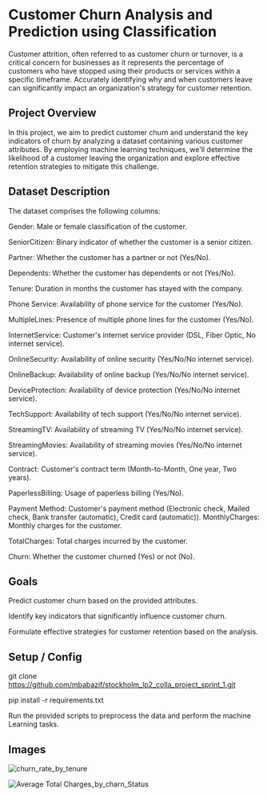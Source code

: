 # Customer Churn Analysis and Prediction using Classification

Customer attrition, often referred to as customer churn or turnover, is a critical concern for businesses as it represents the percentage of customers who have stopped using their products or services within a specific timeframe. Accurately identifying why and when customers leave can significantly impact an organization's strategy for customer retention.

## Project Overview

In this project, we aim to predict customer churn and understand the key indicators of churn by analyzing a dataset containing various customer attributes. By employing machine learning techniques, we'll determine the likelihood of a customer leaving the organization and explore effective retention strategies to mitigate this challenge.

## Dataset Description

The dataset comprises the following columns:

Gender: Male or female classification of the customer.

SeniorCitizen: Binary indicator of whether the customer is a senior citizen.

Partner: Whether the customer has a partner or not (Yes/No).

Dependents: Whether the customer has dependents or not (Yes/No).

Tenure: Duration in months the customer has stayed with the company.

Phone Service: Availability of phone service for the customer (Yes/No).

MultipleLines: Presence of multiple phone lines for the customer (Yes/No).

InternetService: Customer's internet service provider (DSL, Fiber Optic, No internet service).

OnlineSecurity: Availability of online security (Yes/No/No internet service).

OnlineBackup: Availability of online backup (Yes/No/No internet service).

DeviceProtection: Availability of device protection (Yes/No/No internet service).

TechSupport: Availability of tech support (Yes/No/No internet service).

StreamingTV: Availability of streaming TV (Yes/No/No internet service).

StreamingMovies: Availability of streaming movies (Yes/No/No internet service).

Contract: Customer's contract term (Month-to-Month, One year, Two years).

PaperlessBilling: Usage of paperless billing (Yes/No).

Payment Method: Customer's payment method (Electronic check, Mailed check, Bank transfer (automatic), 
Credit card (automatic)).
MonthlyCharges: Monthly charges for the customer.

TotalCharges: Total charges incurred by the customer.

Churn: Whether the customer churned (Yes) or not (No).

## Goals

Predict customer churn based on the provided attributes.

Identify key indicators that significantly influence customer churn.

Formulate effective strategies for customer retention based on the analysis.

## Setup / Config

git clone https://github.com/mbabazif/stockholm_lp2_colla_project_sprint_1.git

pip install -r requirements.txt

Run the provided scripts to preprocess the data and perform the machine Learning tasks.

## Images
![churn_rate_by_tenure](https://github.com/mbabazif/stockholm_lp2_colla_project_sprint_1/assets/45567777/4453fe3b-032b-4797-bc3b-c4d8e5534345)

![Average Total Charges_by_charn_Status](https://github.com/mbabazif/stockholm_lp2_colla_project_sprint_1/assets/45567777/66270c3e-e9fa-46fa-9d2f-8aa3f63fb26f)


